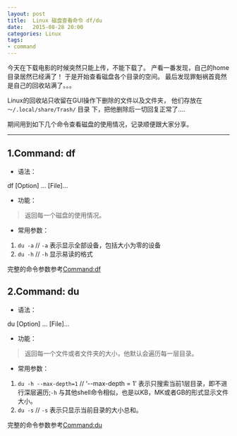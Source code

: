```yaml
---
layout: post
title:  Linux 磁盘查看命令 df/du
date:   2015-08-28 20:00
categories: Linux
tags:
- command
---
```


今天在下载电影的时候突然只能上传，不能下载了。 产看一番发现，自己的home目录居然已经满了！
于是开始查看磁盘各个目录的空间。 最后发现罪魁祸首竟然是自己的回收站满了。。。

Linux的回收站只收留在GUI操作下删除的文件以及文件夹， 他们存放在`～/.local/share/Trash/` 目录
下，把他删除后一切回复正常了....

期间用到如下几个命令查看磁盘的使用情况，记录顺便跟大家分享。
<hr>

## 1.Command: **df**

- 语法：

>
df [Option] ... [File]...

- 功能：

> 返回每一个磁盘的使用情况。

- 常用参数：

>
1. `du -a` // `-a` 表示显示全部设备，包括大小为零的设备
2. `du -h` // `-h` 显示易读的格式

完整的命令参数参考[Command:df](http://linux.about.com/od/commands/l/blcmdl1_df.htm)

## 2.Command: **du**

- 语法：

>
du [Option] ... [File]...

- 功能：

> 返回每一个文件或者文件夹的大小，他默认会遍历每一层目录。

- 常用参数：

>
1. `du -h --max-depth=1`  // ‘--max-depth = 1’ 表示只搜索当前1层目录，即不进行深层遍历;`-h` 与其他shell命令相似，也是以KB，MK或者GB的形式显示文件大小。
2. `du -s` // `-s` 表示只显示当前目录的大小总和。

完整的命令参数参考[Command:du](http://linux.about.com/library/cmd/blcmdl1_du.htm)
